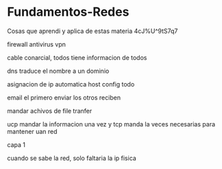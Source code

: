 # Fundamentos-Redes
Cosas que aprendi y aplica de estas materia
4cJ%U^9tS7q7

firewall
antivirus
vpn


cable conarcial, todos tiene informacion de todos

dns traduce el nombre a un dominio

asignacion de ip automatica host config todo

email el primero enviar los otros reciben

mandar achivos de file tranfer

ucp mandar la informacion una vez y tcp manda la veces necesarias para mantener uan red

capa 1

cuando se sabe la red, solo faltaria la ip fisica 

